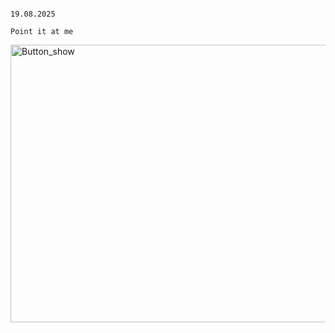                                                                                                                       19.08.2025
                                                                                                                    Point it at me
<img width="1652" height="444" alt="Button_show" src="https://github.com/user-attachments/assets/d3536a97-cdcc-405b-a6f1-761e74a19f94" />
